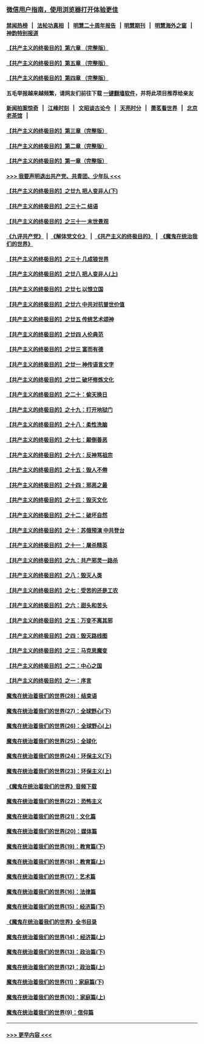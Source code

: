 ### [微信用户指南，使用浏览器打开体验更佳](https://github.com/gfw-breaker/banned-news1/blob/master/indexes/wechat-guide.md?t=0)
#### [禁闻热榜](热点新闻.md?t=0)  &nbsp;&nbsp;|&nbsp;&nbsp; [法轮功真相](https://github.com/gfw-breaker/truth/blob/master/README.md?t=0) &nbsp;&nbsp;|&nbsp;&nbsp; [明慧二十周年报告](https://github.com/gfw-breaker/mh-reports/blob/master/README.md?t=0) &nbsp;&nbsp;|&nbsp;&nbsp;[明慧期刊](https://github.com/gfw-breaker/mh-qikan) &nbsp;&nbsp;|&nbsp;&nbsp; [明慧海外之窗](https://github.com/gfw-breaker/mh-news/blob/master/README.md?t=0) &nbsp;&nbsp;|&nbsp;&nbsp; [神韵特别报道](https://github.com/gfw-breaker/mh-news/blob/master/shenyun.md?t=0)
#### [【共产主义的终极目的】第六章 （完整版）](../pages/nsc422/n11428913.md?t=02041244) 
#### [【共产主义的终极目的】第五章 （完整版）](../pages/nsc422/n11428912.md?t=02041244) 
#### [【共产主义的终极目的】第四章 （完整版）](../pages/nsc422/n11428907.md?t=02041244) 
#### 五毛举报越来越频繁，请网友们前往下载 [一键翻墙软件](https://github.com/gfw-breaker/ssr-accounts)，并将此项目推荐给亲友
#### [新闻拍案惊奇](https://github.com/gfw-breaker/banned-news1/blob/master/pages/link4.md) &nbsp;&nbsp;|&nbsp;&nbsp; [江峰时刻](https://github.com/gfw-breaker/banned-news1/blob/master/pages/link4.md) &nbsp;&nbsp;|&nbsp;&nbsp; [文昭谈古论今](https://github.com/gfw-breaker/banned-news1/blob/master/pages/link4.md) &nbsp;&nbsp;|&nbsp;&nbsp; [天亮时分](https://github.com/gfw-breaker/banned-news1/blob/master/pages/link4.md) &nbsp;&nbsp;|&nbsp;&nbsp; [萧茗看世界](https://github.com/gfw-breaker/banned-news1/blob/master/pages/link4.md) &nbsp;&nbsp;|&nbsp;&nbsp; [北京老茶馆](https://github.com/gfw-breaker/banned-news1/blob/master/pages/link4.md) &nbsp;&nbsp;|&nbsp;&nbsp; 
#### [【共产主义的终极目的】第三章（完整版）](../pages/nsc422/n11428848.md?t=02041244) 
#### [【共产主义的终极目的】第二章（完整版）](../pages/nsc422/n11428831.md?t=02041244) 
#### [【共产主义的终极目的】第一章（完整版）](../pages/nsc422/n11417651.md?t=02041244) 
#### [>>> 我要声明退出共产党、共青团、少年队 <<<](https://github.com/begood0513/goodnews/blob/master/quit/letter.md) 
#### [【共产主义的终极目的】之廿九 把人变非人(下)](../pages/nsc422/n11344140.md?t=02041244) 
#### [【共产主义的终极目的】之三十二 结语](../pages/nsc422/n11360535.md?t=02041244) 
#### [【共产主义的终极目的】之三十一 末世景观](../pages/nsc422/n11351129.md?t=02041244) 
#### [《九评共产党》](https://github.com/begood0513/9ping.md/blob/master/README.md) &nbsp;|&nbsp; [《解体党文化》](../../../../jtdwh.md/blob/master/README.md)  &nbsp;|&nbsp; [《共产主义的终极目的》](../../../../gczydzjmd.md/blob/master/README.md) &nbsp;|&nbsp; [《魔鬼在统治我们的世界》](../../../../mgztzwmdsj.md/blob/master/README.md) 
#### [【共产主义的终极目的】之三十 几成狼世界](../pages/nsc422/n11348280.md?t=02041244) 
#### [【共产主义的终极目的】之廿八 把人变非人(上)](../pages/nsc422/n11340492.md?t=02041244) 
#### [【共产主义的终极目的】之廿七 以恨立国](../pages/nsc422/n11336944.md?t=02041244) 
#### [【共产主义的终极目的】之廿六 中共对抗普世价值](../pages/nsc422/n11324785.md?t=02041244) 
#### [【共产主义的终极目的】之廿五 传统艺术颂神](../pages/nsc422/n11296396.md?t=02041244) 
#### [【共产主义的终极目的】之廿四 人伦典范](../pages/nsc422/n11296397.md?t=02041244) 
#### [【共产主义的终极目的】之廿三 富而有德](../pages/nsc422/n11283598.md?t=02041244) 
#### [【共产主义的终极目的】之廿一 神传语言文字](../pages/nsc422/n11263265.md?t=02041244) 
#### [【共产主义的终极目的】之廿二 破坏修炼文化](../pages/nsc422/n11245728.md?t=02041244) 
#### [【共产主义的终极目的】之二十：偷天换日](../pages/nsc422/n11238846.md?t=02041244) 
#### [【共产主义的终极目的】之十九：打开地狱门](../pages/nsc422/n11206376.md?t=02041244) 
#### [【共产主义的终极目的】之十八：柔性洗脑](../pages/nsc422/n11199994.md?t=02041244) 
#### [【共产主义的终极目的】之十七：颠倒善恶](../pages/nsc422/n11179782.md?t=02041244) 
#### [【共产主义的终极目的】之十六：反神骂祖宗](../pages/nsc422/n11166798.md?t=02041244) 
#### [【共产主义的终极目的】之十五：毁人不倦](../pages/nsc422/n11166792.md?t=02041244) 
#### [【共产主义的终极目的】之十四：邪恶之最](../pages/nsc422/n11150249.md?t=02041244) 
#### [【共产主义的终极目的】之十三：毁灭文化](../pages/nsc422/n11135227.md?t=02041244) 
#### [【共产主义的终极目的】之十二：破坏自然](../pages/nsc422/n11135214.md?t=02041244) 
#### [【共产主义的终极目的】之十：苏俄预演 中共登台](../pages/nsc422/n11118424.md?t=02041244) 
#### [【共产主义的终极目的】之十一：屠杀精英](../pages/nsc422/n11118442.md?t=02041244) 
#### [【共产主义的终极目的】之九：共产邪灵一路杀](../pages/nsc422/n11114139.md?t=02041244) 
#### [【共产主义的终极目的】之八：毁灭人类](../pages/nsc422/n11108503.md?t=02041244) 
#### [【共产主义的终极目的】之七：受苦的还是工农](../pages/nsc422/n11101809.md?t=02041244) 
#### [【共产主义的终极目的】之六：甜头和苦头](../pages/nsc422/n11096971.md?t=02041244) 
#### [【共产主义的终极目的】之五：万变不离其邪](../pages/nsc422/n11091285.md?t=02041244) 
#### [【共产主义的终极目的】之四：毁灭路线图](../pages/nsc422/n11086284.md?t=02041244) 
#### [【共产主义的终极目的】之三：马克思魔变](../pages/nsc422/n11061941.md?t=02041244) 
#### [【共产主义的终极目的】之二：中心之国](../pages/nsc422/n11047728.md?t=02041244) 
#### [【共产主义的终极目的】之一：序言](../pages/nsc422/n11086077.md?t=02041244) 
#### [魔鬼在统治着我们的世界(28)：结束语](../pages/nsc422/n10936246.md?t=02041244) 
#### [魔鬼在统治着我们的世界(27)：全球野心(下)](../pages/nsc422/n10928319.md?t=02041244) 
#### [魔鬼在统治着我们的世界(26)：全球野心(上)](../pages/nsc422/n10900318.md?t=02041244) 
#### [魔鬼在统治着我们的世界(25)：全球化](../pages/nsc422/n10788205.md?t=02041244) 
#### [魔鬼在统治着我们的世界(24)：环保主义(下)](../pages/nsc422/n10695307.md?t=02041244) 
#### [魔鬼在统治着我们的世界(23)：环保主义(上)](../pages/nsc422/n10688613.md?t=02041244) 
#### [《魔鬼在统治着我们的世界》音频下载](../pages/nsc422/n10635553.md?t=02041244) 
#### [魔鬼在统治着我们的世界(22)：恐怖主义](../pages/nsc422/n10614727.md?t=02041244) 
#### [魔鬼在统治着我们的世界(21)：文化篇](../pages/nsc422/n10597706.md?t=02041244) 
#### [魔鬼在统治着我们的世界(20)：媒体篇](../pages/nsc422/n10586579.md?t=02041244) 
#### [魔鬼在统治着我们的世界(19)：教育篇(下)](../pages/nsc422/n10564808.md?t=02041244) 
#### [魔鬼在统治着我们的世界(18)：教育篇(上)](../pages/nsc422/n10526970.md?t=02041244) 
#### [魔鬼在统治着我们的世界(17)：艺术篇](../pages/nsc422/n10499093.md?t=02041244) 
#### [魔鬼在统治着我们的世界(16)：法律篇](../pages/nsc422/n10485969.md?t=02041244) 
#### [魔鬼在统治着我们的世界(15)：经济篇(下)](../pages/nsc422/n10469975.md?t=02041244) 
#### [《魔鬼在统治着我们的世界》全书目录](../pages/nsc422/n10464261.md?t=02041244) 
#### [魔鬼在统治着我们的世界(14)：经济篇(上)](../pages/nsc422/n10457370.md?t=02041244) 
#### [魔鬼在统治着我们的世界(13)：政治篇(下)](../pages/nsc422/n10448270.md?t=02041244) 
#### [魔鬼在统治着我们的世界(12)：政治篇(上)](../pages/nsc422/n10444576.md?t=02041244) 
#### [魔鬼在统治着我们的世界(11)：家庭篇(下)](../pages/nsc422/n10440961.md?t=02041244) 
#### [魔鬼在统治着我们的世界(10)：家庭篇(上)](../pages/nsc422/n10435448.md?t=02041244) 
#### [魔鬼在统治着我们的世界(9)：信仰篇](../pages/nsc422/n10432159.md?t=02041244) 

----
#### [ >>> 更早内容 <<< ](../indexes/nsc422-earlier.md)
